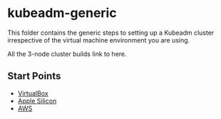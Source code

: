 # kubeadm-generic

This folder contains the generic steps to setting up a Kubeadm cluster irrespective of the virtual machine environment you are using.

All the 3-node cluster builds link to here.

## Start Points

* [VirtualBox](../virtualbox/)
* [Apple Silicon](../apple-silicon/)
* [AWS](../aws/)
